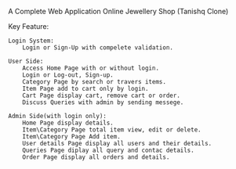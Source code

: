 A Complete Web Application Online Jewellery Shop (Tanishq Clone)

Key Feature:

	Login System:
		Login or Sign-Up with compelete validation.

	User Side:
		Access Home Page with or without login.
		Login or Log-out, Sign-up.
		Category Page by search or travers items.
		Item Page add to cart only by login.
		Cart Page display cart, remove cart or order.
		Discuss Queries with admin by sending messege.
		
	Admin Side(with login only):
		Home Page display details.
		Item\Category Page total item view, edit or delete.
		Item\Category Page Add item.
		User details Page display all users and their details.
		Queries Page diplay all query and contac details.
		Order Page display all orders and details. 
		
